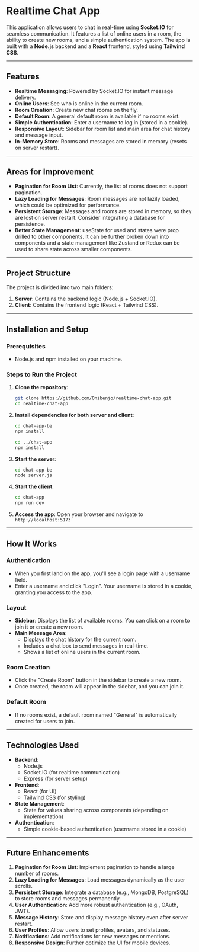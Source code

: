 # Realtime Chat App

This application allows users to chat in real-time using **Socket.IO** for seamless communication. It features a list of online users in a room, the ability to create new rooms, and a simple authentication system. The app is built with a **Node.js** backend and a **React** frontend, styled using **Tailwind CSS**.

---

## Features

- **Realtime Messaging**: Powered by Socket.IO for instant message delivery.
- **Online Users**: See who is online in the current room.
- **Room Creation**: Create new chat rooms on the fly.
- **Default Room**: A general default room is available if no rooms exist.
- **Simple Authentication**: Enter a username to log in (stored in a cookie).
- **Responsive Layout**: Sidebar for room list and main area for chat history and message input.
- **In-Memory Store**: Rooms and messages are stored in memory (resets on server restart).

---

## Areas for Improvement

- **Pagination for Room List**: Currently, the list of rooms does not support pagination.
- **Lazy Loading for Messages**: Room messages are not lazily loaded, which could be optimized for performance.
- **Persistent Storage**: Messages and rooms are stored in memory, so they are lost on server restart. Consider integrating a database for persistence.
- **Better State Management**: useState for used and states were prop drilled to other components. It can be further broken down into components and a state management like Zustand or Redux can be used to share state across smaller components.

---

## Project Structure

The project is divided into two main folders:

1. **Server**: Contains the backend logic (Node.js + Socket.IO).
2. **Client**: Contains the frontend logic (React + Tailwind CSS).

---

## Installation and Setup

### Prerequisites

- Node.js and npm installed on your machine.

### Steps to Run the Project

1. **Clone the repository**:
   ```bash
   git clone https://github.com/Onibenjo/realtime-chat-app.git
   cd realtime-chat-app
   ```

2. **Install dependencies for both server and client**:
   ```bash
   cd chat-app-be
   npm install

   cd ../chat-app
   npm install
   ```

3. **Start the server**:
   ```bash
   cd chat-app-be
   node server.js
   ```

4. **Start the client**:
   ```bash
   cd chat-app
   npm run dev
   ```

5. **Access the app**:
   Open your browser and navigate to `http://localhost:5173`

---

## How It Works

### Authentication
- When you first land on the app, you'll see a login page with a username field.
- Enter a username and click "Login". Your username is stored in a cookie, granting you access to the app.

### Layout
- **Sidebar**: Displays the list of available rooms. You can click on a room to join it or create a new room.
- **Main Message Area**:
  - Displays the chat history for the current room.
  - Includes a chat box to send messages in real-time.
  - Shows a list of online users in the current room.

### Room Creation
- Click the "Create Room" button in the sidebar to create a new room.
- Once created, the room will appear in the sidebar, and you can join it.

### Default Room
- If no rooms exist, a default room named "General" is automatically created for users to join.

---

## Technologies Used

- **Backend**:
  - Node.js
  - Socket.IO (for realtime communication)
  - Express (for server setup)
- **Frontend**:
  - React (for UI)
  - Tailwind CSS (for styling)
- **State Management**:
  - State for values sharing across components (depending on implementation)
- **Authentication**:
  - Simple cookie-based authentication (username stored in a cookie)

---

## Future Enhancements

1. **Pagination for Room List**: Implement pagination to handle a large number of rooms.
2. **Lazy Loading for Messages**: Load messages dynamically as the user scrolls.
3. **Persistent Storage**: Integrate a database (e.g., MongoDB, PostgreSQL) to store rooms and messages permanently.
4. **User Authentication**: Add more robust authentication (e.g., OAuth, JWT).
5. **Message History**: Store and display message history even after server restart.
6. **User Profiles**: Allow users to set profiles, avatars, and statuses.
7. **Notifications**: Add notifications for new messages or mentions.
8. **Responsive Design**: Further optimize the UI for mobile devices.
